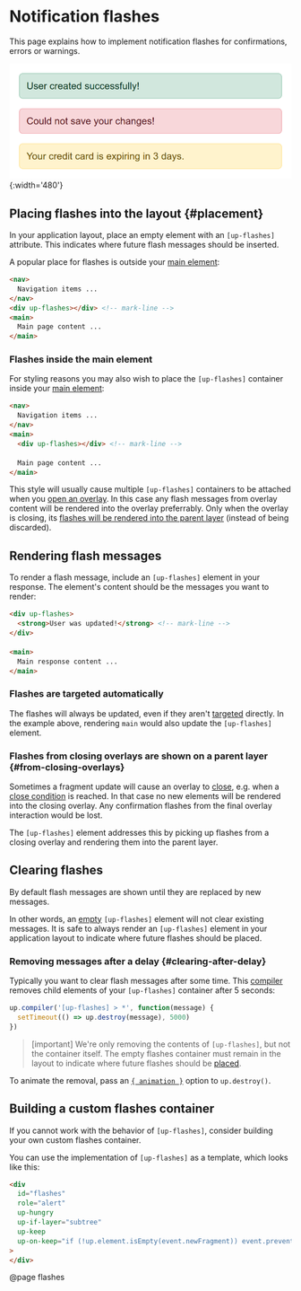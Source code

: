 Notification flashes
====================

This page explains how to implement notification flashes for confirmations, errors or warnings.

![A confirmation flash, an error flash and a warning flash](images/flashes.png){:width='480'}


Placing flashes into the layout {#placement}
-------------------------------

In your application layout, place an empty element with an `[up-flashes]` attribute. This indicates where future flash messages
should be inserted.

A popular place for flashes is outside your [main element](/main):

```html
<nav>
  Navigation items ...
</nav>
<div up-flashes></div> <!-- mark-line -->
<main>
  Main page content ...
</main>
```


### Flashes inside the main element

For styling reasons you may also wish to place the `[up-flashes]` container inside your [main element](/main):

```html
<nav>
  Navigation items ...
</nav>
<main>
  <div up-flashes></div> <!-- mark-line -->
  
  Main page content ...
</main>
```

This style will usually cause multiple `[up-flashes]` containers
to be attached when you [open an overlay](/opening-overlays). In this case any flash messages from overlay content will be rendered into
the overlay preferrably. Only when the overlay is closing, its
[flashes will be rendered into the parent layer](#from-closing-overlays) (instead of being discarded).


Rendering flash messages
------------------------

To render a flash message, include an `[up-flashes]` element in your response.
The element's content should be the messages you want to render:

```html
<div up-flashes>
  <strong>User was updated!</strong> <!-- mark-line -->
</div>

<main>
  Main response content ...
</main>
```

### Flashes are targeted automatically

The flashes will always be updated, even if they aren't [targeted](/targeting-fragments) directly.
In the example above, rendering `main` would also update the `[up-flashes]` element.


### Flashes from closing overlays are shown on a parent layer {#from-closing-overlays}

Sometimes a fragment update will cause an overlay to [close](/closing-overlays), e.g. when a
[close condition](/closing-overlays#close-conditions) is reached. In that case no new elements
will be rendered into the closing overlay. Any confirmation flashes from the final overlay interaction
would be lost.

The `[up-flashes]` element addresses this by picking up flashes from a closing overlay and rendering
them into the parent layer.



Clearing flashes
----------------

By default flash messages are shown until they are replaced by new messages.

In other words, an [empty](/up.element.isEmpty) `[up-flashes]` element will not clear existing messages.
It is safe to always render an `[up-flashes]` element in your application layout to indicate
where future flashes should be placed.


### Removing messages after a delay {#clearing-after-delay}

Typically you want to clear flash messages after some time.
This [compiler](/up.compiler) removes child elements of your `[up-flashes]` container after 5 seconds: 


```js
up.compiler('[up-flashes] > *', function(message) {
  setTimeout(() => up.destroy(message), 5000)
})
```

> [important]
> We're only removing the contents of `[up-flashes]`, but not the container itself.
> The empty flashes container must remain in the layout to indicate where future flashes should be [placed](#placement).


To animate the removal, pass an [`{ animation }`](/up.destroy#options.animation) option to `up.destroy()`.


Building a custom flashes container
-----------------------------------

If you cannot work with the behavior of `[up-flashes]`, consider building your own custom flashes container.

You can use the implementation of `[up-flashes]` as a template, which looks like this:

```html
<div
  id="flashes"
  role="alert"
  up-hungry
  up-if-layer="subtree"
  up-keep
  up-on-keep="if (!up.element.isEmpty(event.newFragment)) event.preventDefault()"
>
</div>
```

@page flashes
